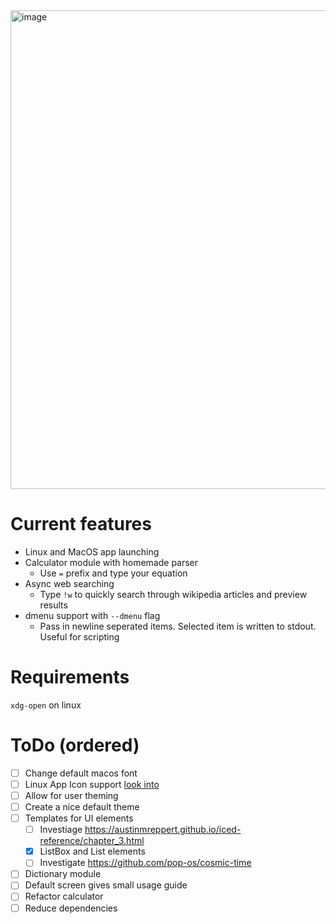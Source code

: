 <img width="1766" height="766" alt="image" src="https://github.com/user-attachments/assets/83661a1d-7d13-4353-ab56-2f09b49f6ab4" />

# Current features
- Linux and MacOS app launching 
- Calculator module with homemade parser 
    - Use `=` prefix and type your equation
- Async web searching 
    - Type `!w` to quickly search through wikipedia articles and preview results
- dmenu support with `--dmenu` flag
    - Pass in newline seperated items. Selected item is written to stdout. Useful for scripting

# Requirements
`xdg-open` on linux


# ToDo (ordered)
- [ ] Change default macos font
- [ ] Linux App Icon support [look into](https://docs.rs/crate/icon/latest)
- [ ] Allow for user theming
- [ ] Create a nice default theme
- [ ] Templates for UI elements 
    - [ ] Investiage https://austinmreppert.github.io/iced-reference/chapter_3.html
    - [x] ListBox and List elements
    - [ ] Investigate https://github.com/pop-os/cosmic-time
- [ ] Dictionary module
- [ ] Default screen gives small usage guide
- [ ] Refactor calculator
- [ ] Reduce dependencies
